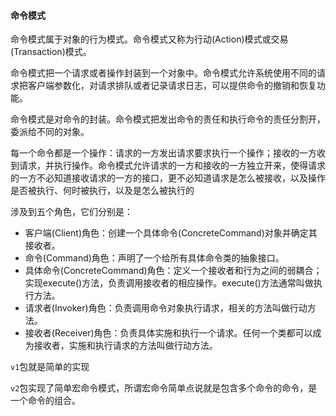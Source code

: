 #### 命令模式
命令模式属于对象的行为模式。命令模式又称为行动(Action)模式或交易(Transaction)模式。

命令模式把一个请求或者操作封装到一个对象中。命令模式允许系统使用不同的请求把客户端参数化，对请求排队或者记录请求日志，可以提供命令的撤销和恢复功能。

命令模式是对命令的封装。命令模式把发出命令的责任和执行命令的责任分割开，委派给不同的对象。

每一个命令都是一个操作：请求的一方发出请求要求执行一个操作；接收的一方收到请求，并执行操作。命令模式允许请求的一方和接收的一方独立开来，使得请求的一方不必知道接收请求的一方的接口，更不必知道请求是怎么被接收，以及操作是否被执行、何时被执行，以及是怎么被执行的

涉及到五个角色，它们分别是：
* 客户端(Client)角色：创建一个具体命令(ConcreteCommand)对象并确定其接收者。
* 命令(Command)角色：声明了一个给所有具体命令类的抽象接口。
* 具体命令(ConcreteCommand)角色：定义一个接收者和行为之间的弱耦合；实现execute()方法，负责调用接收者的相应操作。execute()方法通常叫做执行方法。
* 请求者(Invoker)角色：负责调用命令对象执行请求，相关的方法叫做行动方法。
* 接收者(Receiver)角色：负责具体实施和执行一个请求。任何一个类都可以成为接收者，实施和执行请求的方法叫做行动方法。

`v1`包就是简单的实现

`v2`包实现了简单宏命令模式，所谓宏命令简单点说就是包含多个命令的命令，是一个命令的组合。